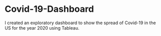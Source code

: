 # Covid-19-Dashboard
I created an exploratory dashboard to show the spread of Covid-19 in the US for the year 2020 using Tableau.
